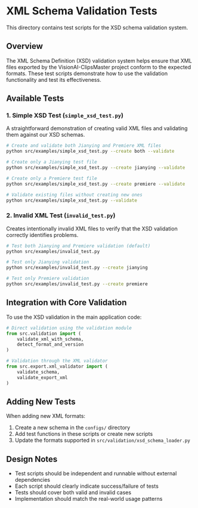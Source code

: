 # XML Schema Validation Tests

This directory contains test scripts for the XSD schema validation system.

## Overview

The XML Schema Definition (XSD) validation system helps ensure that XML files exported by the VisionAI-ClipsMaster project conform to the expected formats. These test scripts demonstrate how to use the validation functionality and test its effectiveness.

## Available Tests

### 1. Simple XSD Test (`simple_xsd_test.py`)

A straightforward demonstration of creating valid XML files and validating them against our XSD schemas.

```bash
# Create and validate both Jianying and Premiere XML files
python src/examples/simple_xsd_test.py --create both --validate

# Create only a Jianying test file
python src/examples/simple_xsd_test.py --create jianying --validate

# Create only a Premiere test file
python src/examples/simple_xsd_test.py --create premiere --validate

# Validate existing files without creating new ones
python src/examples/simple_xsd_test.py --validate
```

### 2. Invalid XML Test (`invalid_test.py`)

Creates intentionally invalid XML files to verify that the XSD validation correctly identifies problems.

```bash
# Test both Jianying and Premiere validation (default)
python src/examples/invalid_test.py

# Test only Jianying validation
python src/examples/invalid_test.py --create jianying

# Test only Premiere validation
python src/examples/invalid_test.py --create premiere
```

## Integration with Core Validation

To use the XSD validation in the main application code:

```python
# Direct validation using the validation module
from src.validation import (
    validate_xml_with_schema,
    detect_format_and_version
)

# Validation through the XML validator
from src.export.xml_validator import (
    validate_schema,
    validate_export_xml
)
```

## Adding New Tests

When adding new XML formats:

1. Create a new schema in the `configs/` directory
2. Add test functions in these scripts or create new scripts
3. Update the formats supported in `src/validation/xsd_schema_loader.py`

## Design Notes

- Test scripts should be independent and runnable without external dependencies
- Each script should clearly indicate success/failure of tests
- Tests should cover both valid and invalid cases
- Implementation should match the real-world usage patterns 